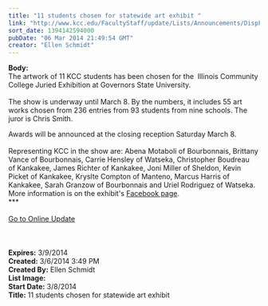 ```yaml
---
title: "11 students chosen for statewide art exhibit "
link: "http://www.kcc.edu/FacultyStaff/update/Lists/Announcements/DispForm.aspx?ID=1437"
sort_date: 1394142594000
pubDate: "06 Mar 2014 21:49:54 GMT"
creator: "Ellen Schmidt"
---
```


<div><b>Body:</b> <div class="ExternalClass0D4C347046E345D4B5E75D64B650B6FC">
<div>The artwork of 11 KCC students has been chosen for the  Illinois Community College Juried Exhibition at Governors State University.</div>
<div> </div>
<div>The show is underway until March 8. By the numbers, it includes 55 art works chosen from 236 entries from 93 students from nine schools. The juror is Chris Smith.
<p></p></div>
<div>Awards will be announced at the closing reception Saturday March 8.</div>
<div> <br />Representing KCC in the show are: Abena Motaboli of Bourbonnais, Brittany Vance of Bourbonnais, Carrie Hensley of Watseka, Christopher Boudreau of Kankakee, James Richter of Kankakee, Joni Miller of Sheldon, Kevin Picket of Kankakee, Kryslte Compton of Manteno, Marcus Harris of Kankakee, Sarah Granzow of Bourbonnais and Uriel Rodriguez of Watseka.<br /></div></div>
<div>More information is on the exhibit's <a href="https://www.facebook.com/pages/Visual-Arts-Gallery-Governors-State-University/164905230206611">Facebook page</a>.<br /></div>
<div>***</div>
<div>
<div>
<div> </div>
<div></div>
<div><a href="/FacultyStaff/update/Pages/dailyupdate.aspx">Go to Online Update</a></div>
<div></div></div></div>
<div> </div>
<div><br /> </div>
<div></div>
<div></div></div>
<div><b>Expires:</b> 3/9/2014</div>
<div><b>Created:</b> 3/6/2014 3:49 PM</div>
<div><b>Created By:</b> Ellen Schmidt</div>
<div><b>List Image:</b> <a href="http://www.kcc.edu/FacultyStaff/update/PublishingImages/Combined-art-photo.jpg"></a></div>
<div><b>Start Date:</b> 3/8/2014</div>
<div><b>Title:</b> 11 students chosen for statewide art exhibit </div>
